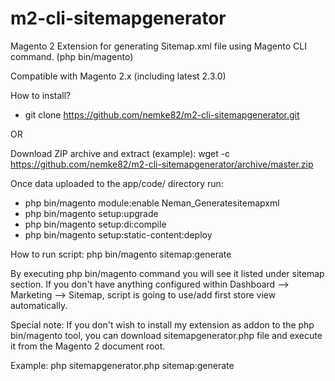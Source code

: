 # m2-cli-sitemapgenerator
Magento 2 Extension for generating Sitemap.xml file using Magento CLI command. (php bin/magento)

Compatible with Magento 2.x (including latest 2.3.0)

How to install?

- git clone https://github.com/nemke82/m2-cli-sitemapgenerator.git

OR

Download ZIP archive and extract (example):
wget -c https://github.com/nemke82/m2-cli-sitemapgenerator/archive/master.zip

Once data uploaded to the app/code/ directory run:
- php bin/magento module:enable Neman_Generatesitemapxml
- php bin/magento setup:upgrade
- php bin/magento setup:di:compile
- php bin/magento setup:static-content:deploy

How to run script:
php bin/magento sitemap:generate

By executing php bin/magento command you will see it listed under sitemap section. If you don't have anything configured within Dashboard --> Marketing --> Sitemap, script is going to use/add first store view automatically.

Special note: If you don't wish to install my extension as addon to the php bin/magento tool, you can download sitemapgenerator.php file and execute it from the Magento 2 document root.

Example:
php sitemapgenerator.php sitemap:generate

